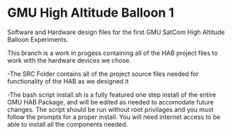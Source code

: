 # GMU High Altitude Balloon 1

Software and Hardware design files for the first GMU SatCom High Altitude Balloon Experiments.

This branch is a work in progess containing all of the HAB project files to work with the hardware devices we chose.

-The SRC Folder contains all of the project source files needed for functionality of the HAB as we designed it

-The bash script install.sh is a fully featured one step install of the entire GMU HAB Package, and will be edited as needed to accomodate future changes. The script should be run without root privilages and you must follow the prompts for a proper install. You will need internet access to be able to install all the components needed. 

